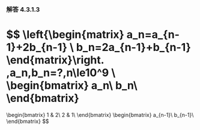 ### 解答 4.3.1.3

$$
\left\{\begin{matrix}
a_n=a_{n-1}+2b_{n-1} \\
b_n=2a_{n-1}+b_{n-1}
\end{matrix}\right.
,a_n,b_n=?,n\le10^9
\\ 
\begin{bmatrix}
 a_n\\
 b_n\\
\end{bmatrix}
=
\begin{bmatrix}
1 & 2\\
2 & 1\\
\end{bmatrix}
\begin{bmatrix}
a_{n-1}\\
b_{n-1}\\
\end{bmatrix}
$$

